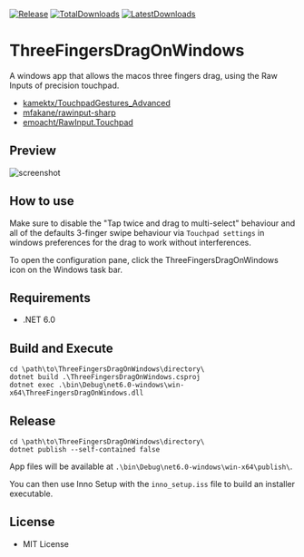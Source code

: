 [![Release](https://img.shields.io/github/v/release/clementgre/ThreeFingersDragOnWindows?label=Download%20version)](https://github.com/clementgre/ThreeFingersDragOnWindows/releases/latest)
[![TotalDownloads](https://img.shields.io/github/downloads/clementgre/ThreeFingersDragOnWindows/total)](https://github.com/clementgre/ThreeFingersDragOnWindows/releases/latest)
[![LatestDownloads](https://img.shields.io/github/downloads/clementgre/ThreeFingersDragOnWindows/latest/total)](https://github.com/clementgre/ThreeFingersDragOnWindows/releases/latest)

# ThreeFingersDragOnWindows

A windows app that allows the macos three fingers drag, using the Raw Inputs of precision touchpad.

- [kamektx/TouchpadGestures_Advanced][1]
- [mfakane/rawinput-sharp][2]
- [emoacht/RawInput.Touchpad][3]

## Preview
![screenshot](https://raw.githubusercontent.com/ClementGre/ThreeFingersDragOnWindows/main/Resources/preview.png)

## How to use
Make sure to disable the "Tap twice and drag to multi-select" behaviour and all of the defaults 3-finger swipe behaviour via ``Touchpad settings`` in windows preferences for the drag to work without interferences.

To open the configuration pane, click the ThreeFingersDragOnWindows icon on the Windows task bar.

## Requirements

- .NET 6.0

## Build and Execute
```
cd \path\to\ThreeFingersDragOnWindows\directory\
dotnet build .\ThreeFingersDragOnWindows.csproj
dotnet exec .\bin\Debug\net6.0-windows\win-x64\ThreeFingersDragOnWindows.dll
```

## Release
```
cd \path\to\ThreeFingersDragOnWindows\directory\
dotnet publish --self-contained false
```
App files will be available at ``.\bin\Debug\net6.0-windows\win-x64\publish\``.

You can then use Inno Setup with the ``inno_setup.iss`` file to build an installer executable.

## License

- MIT License

[1]: https://github.com/kamektx/TouchpadGestures_Advanced

[2]: https://github.com/mfakane/rawinput-sharp

[3]: https://github.com/emoacht/RawInput.Touchpad
